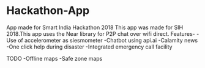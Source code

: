 # Hackathon-App
App made for Smart India Hackathon 2018
This app was made for SIH 2018.This app uses the Near library for P2P chat over wifi direct.
Features-
-Use of accelerometer as siesmometer
-Chatbot using api.ai
-Calamity news 
-One click help during disaster
-Integrated emergency call facility

TODO
-Offline maps
-Safe zone maps
